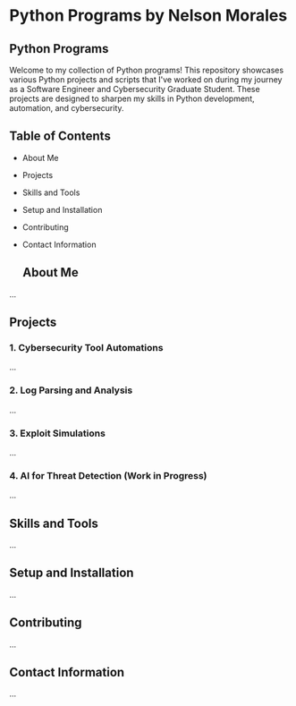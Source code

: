 # Python Programs by Nelson Morales
## Python Programs

Welcome to my collection of Python programs! This repository showcases various Python projects and scripts that I've worked on during my journey as a Software Engineer and Cybersecurity Graduate Student. These projects are designed to sharpen my skills in Python development, automation, and cybersecurity.

## Table of Contents
- About Me
- Projects
- Skills and Tools
- Setup and Installation
- Contributing
- Contact Information

  ## About Me
...

## Projects
### 1. Cybersecurity Tool Automations
...

### 2. Log Parsing and Analysis
...

### 3. Exploit Simulations
...

### 4. AI for Threat Detection (Work in Progress)
...

## Skills and Tools
...

## Setup and Installation
...

## Contributing
...

## Contact Information
...

